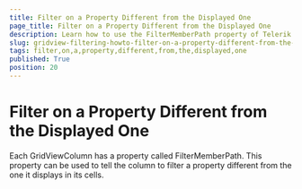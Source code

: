 ```yaml
---
title: Filter on a Property Different from the Displayed One
page_title: Filter on a Property Different from the Displayed One
description: Learn how to use the FilterMemberPath property of Telerik's WPF DataGrid to tell the column to filter a property different from the one it displays.
slug: gridview-filtering-howto-filter-on-a-property-different-from-the-displayed-one
tags: filter,on,a,property,different,from,the,displayed,one
published: True
position: 20
---
```


# Filter on a Property Different from the Displayed One

Each GridViewColumn has a property called FilterMemberPath. This property can be used to tell the column to filter a property different from the one it displays in its cells.

